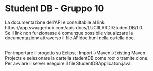 <h1> Student DB - Gruppo 10 </h1>
La documentazione dell'API è consultabile al link: https://app.swaggerhub.com/apis-docs/LUCIILARDI/StudentDB/1.0. <br/>
Se il link non funzionasse è comunque possibile visualizzare la documentazione attraverso il file APIdoc.html nella cartella doc. <br/> <br/>

Per importare il progetto su Eclipse: Import->Maven->Existing Maven Projects e selezionare la cartella studentDB come root o tramite clone. <br/>
Per avviare il server eseguire il file StudentDBApplication.java.

